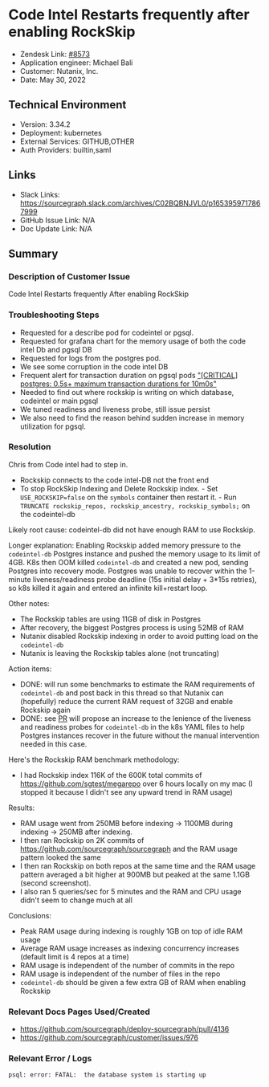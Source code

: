 
# Code Intel Restarts frequently after enabling RockSkip <!-- Ticket Title  Hint: include keywords to make it searchable -->

- Zendesk Link: [#8573](https://sourcegraph.zendesk.com/agent/tickets/8573)
- Application engineer: Michael Bali
- Customer: Nutanix, Inc. <!-- Redact if this contains personally identifying information -->
- Date: May 30, 2022

<!-- Data populated from integration, speak to Ben Gordon or Michael Bali if not working -->
<!-- During Internal team trial, fill missing data manually (we are waiting for all data to sync) -->

## Technical Environment
- Version: 3.34.2​
- Deployment: kubernetes
- External Services: GITHUB,OTHER
- Auth Providers: builtin,saml


## Links
<!-- Data for application engineer manual entry -->
- Slack Links: https://sourcegraph.slack.com/archives/C02BQBNJVL0/p1653959717867999
- GitHub Issue Link: N/A
- Doc Update Link: N/A

## Summary
### Description of Customer Issue
Code Intel Restarts frequently After enabling RockSkip

### Troubleshooting Steps
- Requested for a  describe pod for codeintel or pgsql.
- Requested for grafana chart for the memory usage of both the code intel Db and pgsql DB
- Requested for logs from the postgres pod.
- We see some corruption in the code intel DB 
- Frequent alert for transaction duration on pgsql pods ["[CRITICAL] postgres: 0.5s+ maximum transaction durations for 10m0s"](https://docs.sourcegraph.com/@v3.38.1/admin/observability/alert_solutions#postgres-transaction-durations)
- Needed to find out  where rockskip is writing on which database, codeintel or main pgsql
- We tuned readiness and liveness probe, still issue persist
- We also need to find the reason behind sudden increase in memory utilization for pgsql.

### Resolution
Chris from Code intel had to step in.
- Rockskip connects to the code intel-DB not the front end
- To stop RockSkip Indexing and Delete Rockskip index.
         - Set `USE_ROCKSKIP=false` on the `symbols` container then restart it.
         - Run `TRUNCATE rockskip_repos, rockskip_ancestry, rockskip_symbols;` on the codeintel-db

Likely root cause: codeintel-db did not have enough RAM to use Rockskip.

Longer explanation:
Enabling Rockskip added memory pressure to the `codeintel-db` Postgres instance and pushed the memory usage to its limit of 4GB.
K8s then OOM killed `codeintel-db` and created a new pod, sending Postgres into recovery mode.
Postgres was unable to recover within the 1-minute liveness/readiness probe deadline (15s initial delay + 3*15s retries), so k8s killed it again and entered an infinite kill+restart loop.

Other notes:
- The Rockskip tables are using 11GB of disk in Postgres
- After recovery, the biggest Postgres process is using 52MB of RAM
- Nutanix disabled Rockskip indexing in order to avoid putting load on the `codeintel-db`
- Nutanix is leaving the Rockskip tables alone (not truncating)

Action items:
- DONE: will run some benchmarks to estimate the RAM requirements of `codeintel-db` and post back in this thread so that Nutanix can (hopefully) reduce the current RAM request of 32GB and enable Rockskip again
- DONE: see [PR](https://github.com/sourcegraph/deploy-sourcegraph/pull/4136) will propose an increase to the lenience of the liveness and readiness probes for `codeintel-db` in the k8s YAML files to help Postgres instances recover in the future without the manual intervention needed in this case.

Here's the Rockskip RAM benchmark methodology:
- I had Rockskip index 116K of the 600K total commits of https://github.com/sgtest/megarepo over 6 hours locally on my mac (I stopped it because I didn't see any upward trend in RAM usage)

Results:
- RAM usage went from 250MB before indexing -> 1100MB during indexing -> 250MB after indexing.
- I then ran Rockskip on 2K commits of https://github.com/sourcegraph/sourcegraph and the RAM usage pattern looked the same
- I then ran Rockskip on both repos at the same time and the RAM usage pattern averaged a bit higher at 900MB but peaked at the same 1.1GB (second screenshot).
- I also ran 5 queries/sec for 5 minutes and the RAM and CPU usage didn't seem to change much at all

Conclusions:
- Peak RAM usage during indexing is roughly 1GB on top of idle RAM usage
- Average RAM usage increases as indexing concurrency increases (default limit is 4 repos at a time)
- RAM usage is independent of the number of commits in the repo
- RAM usage is independent of the number of files in the repo
-  `codeintel-db` should be given a few extra GB of RAM when enabling Rockskip

### Relevant Docs Pages Used/Created
- https://github.com/sourcegraph/deploy-sourcegraph/pull/4136
- https://github.com/sourcegraph/customer/issues/976

### Relevant Error / Logs
<!-- Please redact keys, tokens, and personal identifying information -->
`psql: error: FATAL:  the database system is starting up`

<!-- Once complete, upload a copy to https://github.com/sourcegraph/support-tools-internal/tree/main/resolved-tickets as a .md file -->
<!-- Name the file 8573.md -->
